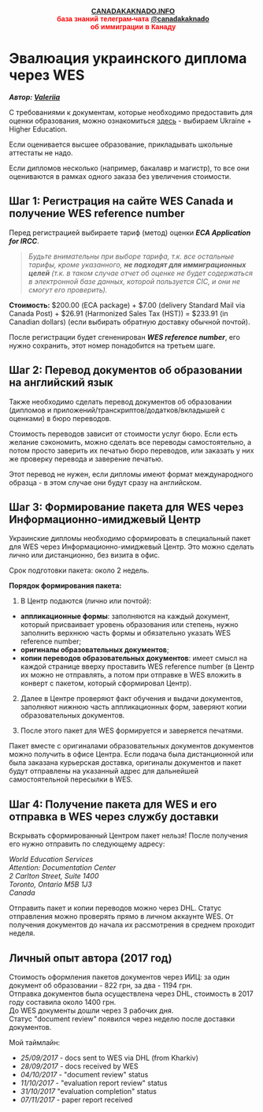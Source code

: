 
<p style="color:red; font-family:arial; font-weight:800; text-align:center; font-size:1em; "><a href="https://canadakaknado.info">CANADAKAKNADO.INFO</a><br>база знаний телеграм-чата <a href="https://t.me/canadakaknado">@canadakaknado</a><br>об иммиграции в Канаду</p>

# __Эвалюация украинского диплома через WES__

__*Автор: [Valeriia](https://t.me/valeriia_s)*__

С требованиями к документам, которые необходимо предоставить для оценки образования, можно ознакомиться [здесь](https://www.wes.org/ca/required-documents/) - выбираем Ukraine + Higher Education.

Если оценивается высшее образование, прикладывать школьные аттестаты не надо.

Если дипломов несколько (например, бакалавр и магистр), то все они оцениваются в рамках одного заказа без увеличения стоимости.

## __Шаг 1: Регистрация на сайте WES Canada и получение WES reference number__

Перед регистрацией выбираете тариф (метод) оценки __*ECA Application for IRCC*__.

> *Будьте внимательны при выборе тарифа, т.к. все остальные тарифы, кроме указанного, __не подходят для иммиграционных целей__ (т.к. в таком случае отчет об оценке не будет содержаться в электронной базе данных, которой пользуется CIC, и они не смогут его проверить).*

__Стоимость:__ $200.00 (ECA package) + $7.00 (delivery Standard Mail via Canada Post) + $26.91 (Harmonized Sales Tax (HST)) = $233.91 (in Canadian dollars) (если выбирать обратную доставку обычной почтой).

После регистрации будет сгененирован __*WES reference number*__, его нужно сохранить, этот номер понадобится на третьем шаге. 

## __Шаг 2: Перевод документов об образовании на английский язык__

Также необходимо сделать перевод документов об образовании (дипломов и приложений/транскриптов/додатков/вкладышей с оценками) в бюро переводов.

Стоимость переводов зависит от стоимости услуг бюро. Если есть желание сэкономить, можно сделать все переводы самостоятельно, а потом просто заверить их печатью бюро переводов, или заказать у них же проверку перевода и заверение печатью. 

Этот перевод не нужен, если дипломы имеют формат международного образца - в этом случае они будут сразу на английском.

## __Шаг 3: Формирование пакета для WES через Информационно-имиджевый Центр__

Украинские дипломы необходимо сформировать в специальный пакет для WES через Информационно-имиджевый Центр. Это можно сделать лично или дистанционно, без визита в офис. 

Срок подготовки пакета: около 2 недель.

__Порядок формирования пакета:__

1) В Центр подаются (лично или почтой):

* __аппликационные формы__: заполняются на каждый документ, который присваивает уровень образования или степень, нужно заполнить верхнюю часть формы и обязательно указать WES reference number;
* __оригиналы образовательных документов__;
* __копии переводов образовательных документов__: имеет смысл на каждой странице вверху проставить WES reference number (в Центр их можно не отправлять, а потом при отправке в WES вложить в конверт с пакетом, который сформировал Центр).

2) Далее в Центре проверяют факт обучения и выдачи документов, заполняют нижнюю часть аппликационных форм, заверяют копии образовательных документов.

3) После этого пакет для WES формируется и заверяется печатями. 

Пакет вместе с оригиналами образовательных документов документов можно получить в офисе Центра. Если подача была дистанционной или была заказана курьерская доставка, оригиналы документов и пакет будут отправлены на указанный адрес для дальнейшей самостоятельной пересылки в WES.

## __Шаг 4: Получение пакета для WES и его отправка в WES через службу доставки__

Вскрывать сформированный Центром пакет нельзя! После получения его нужно отправить по следующему адресу:

_World Education Services_  
_Attention: Documentation Center_  
_2 Carlton Street, Suite 1400_  
_Toronto, Ontario M5B 1J3_  
_Canada_  

Отправить пакет и копии переводов можно через DHL.
Статус отправления можно проверять прямо в личном аккаунте WES.
От получения документов до начала их рассмотрения в среднем проходит неделя.

## __Личный опыт автора (2017 год)__

Стоимость оформления пакетов документов через ИИЦ:  за один документ об образовании - 822 грн, за два - 1194 грн.     
Отправка документов была осуществлена через DHL, стоимость в 2017 году составила около 1400 грн.  
До WES документы дошли через 3 рабочих дня.  
Статус "document review" появился через неделю после доставки документов.  

Мой таймлайн:

* _25/09/2017_ - docs sent to WES via DHL (from Kharkiv)
* _28/09/2017_ - docs received by WES
* _04/10/2017_ - "document review" status
* _11/10/2017_ - "evaluation report review" status
* _31/10/2017_ "evaluation completion" status
* _07/11/2017_ - paper report received
